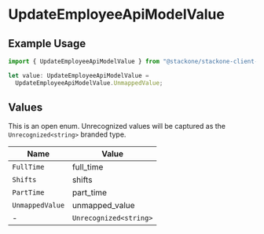 # UpdateEmployeeApiModelValue

## Example Usage

```typescript
import { UpdateEmployeeApiModelValue } from "@stackone/stackone-client-ts/sdk/models/shared";

let value: UpdateEmployeeApiModelValue =
  UpdateEmployeeApiModelValue.UnmappedValue;
```

## Values

This is an open enum. Unrecognized values will be captured as the `Unrecognized<string>` branded type.

| Name                   | Value                  |
| ---------------------- | ---------------------- |
| `FullTime`             | full_time              |
| `Shifts`               | shifts                 |
| `PartTime`             | part_time              |
| `UnmappedValue`        | unmapped_value         |
| -                      | `Unrecognized<string>` |
